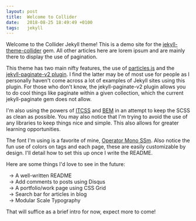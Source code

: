 ```yaml
---
layout: post
title:  Welcome to Collider
date:   2018-08-25 18:49:49 +0100
tags:   jekyll
---
```


Welcome to the Collider Jekyll theme! This is a demo site for the [jekyll-theme-collider](https://rubygems.org/gems/jekyll-theme-collider) gem. All other articles here are lorem ipsum and are mainly there to display the use of pagination.

This theme has two main nifty features, the use of [particles.js](https://vincentgarreau.com/particles.js/) and the [jekyll-paginate-v2 plugin](https://github.com/sverrirs/jekyll-paginate-v2/tree/master/examples). I find the latter may be of most use for people as I personally haven't come across a lot of examples of Jekyll sites using this plugin. For those who don't know, the jekyll-paginate-v2 plugin allows you to do cool things like paginate within a given collection, which the current jekyll-paginate gem does not allow.

I'm also using the powers of [ITCSS](https://github.com/ahmadajmi/awesome-itcss) and [BEM](http://getbem.com/introduction/) in an attempt to keep the SCSS as clean as possible. You may also notice that I'm trying to avoid the use of any libraries to keep things nice and simple. This also allows for greater learning opportunities.

The font I'm using is a favorite of mine, [Operator Mono SSm](https://www.typography.com/fonts/operator/styles/operatormonoscreensmart). Also notice the fun use of colors on tags and each page, these are easily customizable by design. I'll detail how to set this up once I write the README.

Here are some things I'd love to see in the future:  

  &nbsp;&nbsp;-> A well-written README  
  &nbsp;&nbsp;-> Add comments to posts using Disqus  
  &nbsp;&nbsp;-> A portfolio/work page using CSS Grid  
  &nbsp;&nbsp;-> Search bar for articles in blog  
  &nbsp;&nbsp;-> Modular Scale Typography  

That will suffice as a brief intro for now, expect more to come!
